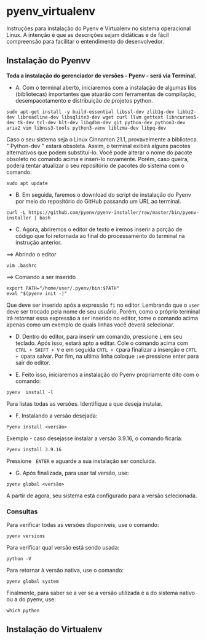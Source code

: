 # pyenv_virtualenv
Instruções para instalação do Pyenv e Virtualenv no sistema operacional Linux.
A intenção é que as descrições sejam didáticas e de fácil compreensão para facilitar
o entendimento do desenvolvedor.

<h2>Instalação do Pyenvv</h2>

<b>Toda a instalação do gerenciador de versões - Pyenv - será via Terminal.</b>

* A. Com o terminal aberto, iniciaremos com a instalação de algumas libs (bibliotecas) importantes que atuarão com ferramentas de compilação, desempacotamento e distribuição de projetos python. 

```
sudo apt-get install -y build-essential libssl-dev zlib1g-dev libbz2-dev libreadline-dev libsqlite3-dev wget curl llvm gettext libncurses5-dev tk-dev tcl-dev blt-dev libgdbm-dev git python-dev python3-dev aria2 vim libnss3-tools python3-venv liblzma-dev libpq-dev
```
Caso o seu sistema seja o Linux Cinnamon 21.1, provavelmente a biblioteca " Python-dev " estará obsoleta. Assim, o terminal exibirá alguns pacotes alternativos que podem substituí-lo. Você pode alterar o nome do pacote obsoleto no comando acima e inserí-lo novamente. Porém, caso queira, poderá tentar atualizar o seu repositório de pacotes do sistema com o comando:

```
sudo apt update
```
* B. Em seguida, faremos o download do script de instalação do Pyenv por meio do repositório do GitHub passando um URL ao terminal. 
```
curl -L https://github.com/pyenv/pyenv-installer/raw/master/bin/pyenv-installer | bash
```
* C. Agora, abriremos o editor de texto e iremos inserir a porção de código que foi retornada ao final do processamento do terminal na instrução anterior.

==> Abrindo o editor
```
vim .bashrc
```
==> Comando a ser inserido
```
export PATH="/home/user/.pyenv/bin:$PATH"
eval "$(pyenv init -)"
```
Que deve ser inserido após a expressão `fi` no editor. Lembrando que o `user` deve ser trocado pela nome de seu usuário. 
Porém, como o próprio terminal irá retornar essa expressão a ser inserido no editor, tome o comando acima apenas como um
exemplo de quais linhas você deverá selecionar.

* D. Dentro do editor, para inserir um comando, pressione `i` em seu teclado. Após isso, estará apto a editar. Cole o comando acima com `CTRL + SHIFT + V` e em seguida `CRTL + C`para finalizar a inserção e `CRTL + O`para salvar. Por fim, na ultima linha coloque `:x`e pressione enter para sair do editor.

* E. Feito isso, iniciaremos a instalação do Pyenv propriamente dito com o comando:
```
pyenv  install -l
```
Para listas todas as versões. Identifique a que deseja instalar.

* F. Instalando a versão desejada:
```
Pyenv install <versão>
```
Exemplo - caso desejasse instalar a versão 3.9.16, o comando ficaria:
```
Pyenv install 3.9.16
```
Pressione ` ENTER` e aguarde a sua instalação ser concluída.

* G. Após finalizada, para usar tal versão, use:
```
pyenv global <versão>
```
A partir de agora, seu sistema está configurado para a versão selecionada. 

<h3>Consultas</h3>

Para verificar todas as versões disponiveis, use o comando:
```
pyenv versions
```
Para verificar qual versão está sendo usada:
```
python -V
```
Para retornar à versão nativa, use o comando:
```
pyenv global system
```
Finalmente, para saber se a ver se a versão utilizada é a do sistema nativo ou a do pyenv, use:
```
which python
```

<h2>Instalação do Virtualenv</h2>





